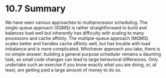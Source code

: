 # 10.7 Summary  

We have seen various approaches to multiprocessor scheduling. The single-queue approach (SQMS) is rather straightforward to build and balances load well but inherently has difficulty with scaling to many processors and cache affinity. The multiple-queue approach (MQMS) scales better and handles cache affinity well, but has trouble with load imbalance and is more complicated. Whichever approach you take, there is no simple answer: building a general purpose scheduler remains a daunting task, as small code changes can lead to large behavioral differences. Only undertake such an exercise if you know exactly what you are doing, or, at least, are getting paid a large amount of money to do so.  

